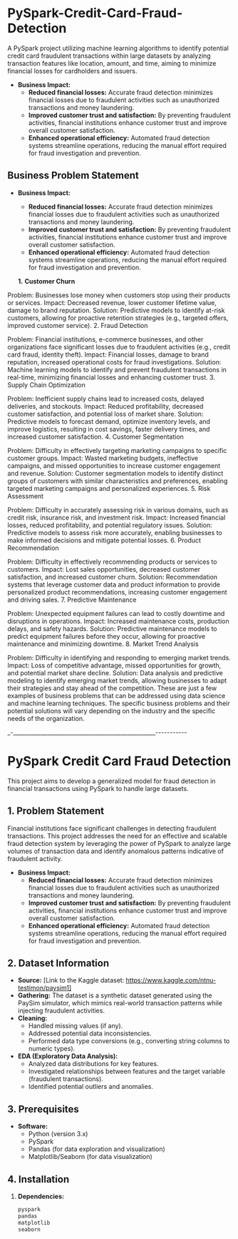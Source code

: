 # PySpark-Credit-Card-Fraud-Detection
A PySpark project utilizing machine learning algorithms to identify potential credit card fraudulent transactions within large datasets by analyzing transaction features like location, amount, and time, aiming to minimize financial losses for cardholders and issuers. 

* **Business Impact:** 
    * **Reduced financial losses:** Accurate fraud detection minimizes financial losses due to fraudulent activities such as unauthorized transactions and money laundering.
    * **Improved customer trust and satisfaction:** By preventing fraudulent activities, financial institutions enhance customer trust and improve overall customer satisfaction.
    * **Enhanced operational efficiency:** Automated fraud detection systems streamline operations, reducing the manual effort required for fraud investigation and prevention.
 
      
## Business Problem Statement

* **Business Impact:** 
    * **Reduced financial losses:** Accurate fraud detection minimizes financial losses due to fraudulent activities such as unauthorized transactions and money laundering.
    * **Improved customer trust and satisfaction:** By preventing fraudulent activities, financial institutions enhance customer trust and improve overall customer satisfaction.
    * **Enhanced operational efficiency:** Automated fraud detection systems streamline operations, reducing the manual effort required for fraud investigation and prevention.


    **1.** **Customer Churn**

Problem: Businesses lose money when customers stop using their products or services.
Impact: Decreased revenue, lower customer lifetime value, damage to brand reputation.
Solution: Predictive models to identify at-risk customers, allowing for proactive retention strategies (e.g., targeted offers, improved customer service).
2. Fraud Detection

Problem: Financial institutions, e-commerce businesses, and other organizations face significant losses due to fraudulent activities (e.g., credit card fraud, identity theft).
Impact: Financial losses, damage to brand reputation, increased operational costs for fraud investigations.
Solution: Machine learning models to identify and prevent fraudulent transactions in real-time, minimizing financial losses and enhancing customer trust.
3. Supply Chain Optimization

Problem: Inefficient supply chains lead to increased costs, delayed deliveries, and stockouts.
Impact: Reduced profitability, decreased customer satisfaction, and potential loss of market share.
Solution: Predictive models to forecast demand, optimize inventory levels, and improve logistics, resulting in cost savings, faster delivery times, and increased customer satisfaction.
4. Customer Segmentation

Problem: Difficulty in effectively targeting marketing campaigns to specific customer groups.
Impact: Wasted marketing budgets, ineffective campaigns, and missed opportunities to increase customer engagement and revenue.
Solution: Customer segmentation models to identify distinct groups of customers with similar characteristics and preferences, enabling targeted marketing campaigns and personalized experiences.
5. Risk Assessment

Problem: Difficulty in accurately assessing risk in various domains, such as credit risk, insurance risk, and investment risk.
Impact: Increased financial losses, reduced profitability, and potential regulatory issues.
Solution: Predictive models to assess risk more accurately, enabling businesses to make informed decisions and mitigate potential losses.
6. Product Recommendation

Problem: Difficulty in effectively recommending products or services to customers.
Impact: Lost sales opportunities, decreased customer satisfaction, and increased customer churn.
Solution: Recommendation systems that leverage customer data and product information to provide personalized product recommendations, increasing customer engagement and driving sales.
7. Predictive Maintenance

Problem: Unexpected equipment failures can lead to costly downtime and disruptions in operations.
Impact: Increased maintenance costs, production delays, and safety hazards.
Solution: Predictive maintenance models to predict equipment failures before they occur, allowing for proactive maintenance and minimizing downtime.
8. Market Trend Analysis

Problem: Difficulty in identifying and responding to emerging market trends.
Impact: Loss of competitive advantage, missed opportunities for growth, and potential market share decline.
Solution: Data analysis and predictive modeling to identify emerging market trends, allowing businesses to adapt their strategies and stay ahead of the competition.
These are just a few examples of business problems that can be addressed using data science and machine learning techniques. The specific business problems and their potential solutions will vary depending on the industry and the specific needs of the organization.

_-__________________________________________________-----------
# PySpark Credit Card Fraud Detection

This project aims to develop a generalized model for fraud detection in financial transactions using PySpark to handle large datasets. 

## 1. Problem Statement

Financial institutions face significant challenges in detecting fraudulent transactions. This project addresses the need for an effective and scalable fraud detection system by leveraging the power of PySpark to analyze large volumes of transaction data and identify anomalous patterns indicative of fraudulent activity. 

* **Business Impact:** 
    * **Reduced financial losses:** Accurate fraud detection minimizes financial losses due to fraudulent activities such as unauthorized transactions and money laundering.
    * **Improved customer trust and satisfaction:** By preventing fraudulent activities, financial institutions enhance customer trust and improve overall customer satisfaction.
    * **Enhanced operational efficiency:** Automated fraud detection systems streamline operations, reducing the manual effort required for fraud investigation and prevention.

## 2. Dataset Information

* **Source:** [Link to the Kaggle dataset: https://www.kaggle.com/ntnu-testimon/paysim1]
* **Gathering:** The dataset is a synthetic dataset generated using the PaySim simulator, which mimics real-world transaction patterns while injecting fraudulent activities. 
* **Cleaning:** 
    * Handled missing values (if any).
    * Addressed potential data inconsistencies.
    * Performed data type conversions (e.g., converting string columns to numeric types).
* **EDA (Exploratory Data Analysis):**
    * Analyzed data distributions for key features.
    * Investigated relationships between features and the target variable (fraudulent transactions).
    * Identified potential outliers and anomalies.

## 3. Prerequisites

* **Software:**
    * Python (version 3.x)
    * PySpark
    * Pandas (for data exploration and visualization)
    * Matplotlib/Seaborn (for data visualization)
  
## 4. Installation

1. **Dependencies:**
   ```bash
   pyspark
   pandas
   matplotlib
   seaborn








